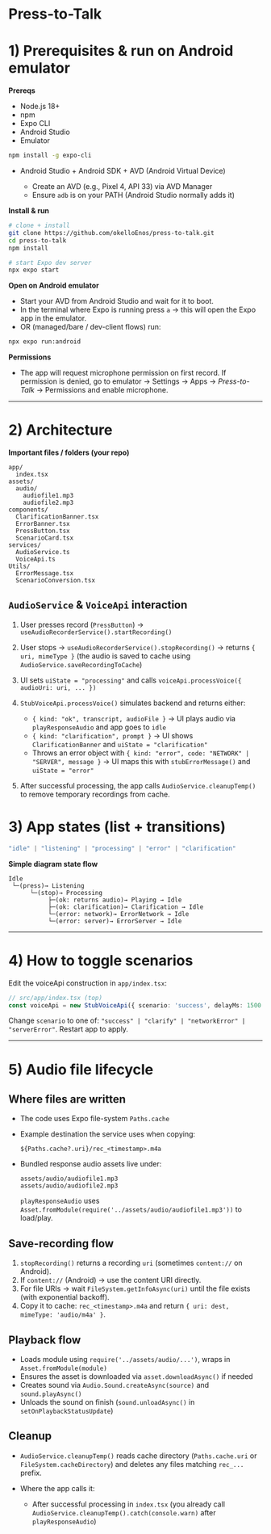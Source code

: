 # Press-to-Talk
# 1) Prerequisites & run on Android emulator

**Prereqs**

* Node.js 18+
* npm
* Expo CLI
* Android Studio
* Emulator

```bash
npm install -g expo-cli
```

* Android Studio + Android SDK + AVD (Android Virtual Device)

  * Create an AVD (e.g., Pixel 4, API 33) via AVD Manager
  * Ensure `adb` is on your PATH (Android Studio normally adds it)

**Install & run**

```bash
# clone + install
git clone https://github.com/okelloEnos/press-to-talk.git
cd press-to-talk
npm install

# start Expo dev server
npx expo start
```

**Open on Android emulator**

* Start your AVD from Android Studio and wait for it to boot.
* In the terminal where Expo is running press `a` → this will open the Expo app in the emulator.
* OR (managed/bare / dev-client flows) run:

```bash
npx expo run:android
```

**Permissions**

* The app will request microphone permission on first record. If permission is denied, go to emulator → Settings → Apps → *Press-to-Talk* → Permissions and enable microphone.

---

# 2) Architecture

**Important files / folders (your repo)**

```
app/
  index.tsx
assets/
  audio/
    audiofile1.mp3
    audiofile2.mp3
components/
  ClarificationBanner.tsx
  ErrorBanner.tsx
  PressButton.tsx
  ScenarioCard.tsx
services/
  AudioService.ts
  VoiceApi.ts         
Utils/
  ErrorMessage.tsx
  ScenarioConversion.tsx
```

## `AudioService` & `VoiceApi` interaction

1. User presses record (`PressButton`) → `useAudioRecorderService().startRecording()`
2. User stops → `useAudioRecorderService().stopRecording()` → returns `{ uri, mimeType }` (the audio is saved to cache using `AudioService.saveRecordingToCache`)
3. UI sets `uiState = "processing"` and calls `voiceApi.processVoice({ audioUri: uri, ... })`
4. `StubVoiceApi.processVoice()` simulates backend and returns either:

   * `{ kind: "ok", transcript, audioFile }` → UI plays audio via `playResponseAudio` and app goes to `idle`
   * `{ kind: "clarification", prompt }` → UI shows `ClarificationBanner` and `uiState = "clarification"`
   * Throws an error object with `{ kind: "error", code: "NETWORK" | "SERVER", message }` → UI maps this with `stubErrorMessage()` and `uiState = "error"`
5. After successful processing, the app calls `AudioService.cleanupTemp()` to remove temporary recordings from cache.


# 3) App states (list + transitions)

```ts
"idle" | "listening" | "processing" | "error" | "clarification"
```

**Simple diagram state flow**

```
Idle
 └─(press)→ Listening
      └─(stop)→ Processing
           ├─(ok: returns audio)→ Playing → Idle
           ├─(ok: clarification)→ Clarification → Idle
           └─(error: network)→ ErrorNetwork → Idle
           └─(error: server)→ ErrorServer → Idle
```

---

# 4) How to toggle scenarios

Edit the voiceApi construction in `app/index.tsx`:

```ts
// src/app/index.tsx (top)
const voiceApi = new StubVoiceApi({ scenario: 'success', delayMs: 1500 });
```

Change `scenario` to one of: `"success" | "clarify" | "networkError" | "serverError"`. Restart app to apply.

---

# 5) Audio file lifecycle

## Where files are written

* The code uses Expo file-system `Paths.cache`

* Example destination the service uses when copying:

  ```
  ${Paths.cache?.uri}/rec_<timestamp>.m4a
  ```
* Bundled response audio assets live under:

  ```
  assets/audio/audiofile1.mp3
  assets/audio/audiofile2.mp3
  ```

  `playResponseAudio` uses `Asset.fromModule(require('../assets/audio/audiofile1.mp3'))` to load/play.

## Save-recording flow

1. `stopRecording()` returns a recording `uri` (sometimes `content://` on Android).
2. If `content://` (Android) → use the content URI directly.
3. For file URIs → wait `FileSystem.getInfoAsync(uri)` until the file exists (with exponential backoff).
4. Copy it to cache: `rec_<timestamp>.m4a` and return `{ uri: dest, mimeType: 'audio/m4a' }`.

## Playback flow

* Loads module using `require('../assets/audio/...')`, wraps in `Asset.fromModule(module)`
* Ensures the asset is downloaded via `asset.downloadAsync()` if needed
* Creates sound via `Audio.Sound.createAsync(source)` and `sound.playAsync()`
* Unloads the sound on finish (`sound.unloadAsync()` in `setOnPlaybackStatusUpdate`)

## Cleanup

* `AudioService.cleanupTemp()` reads cache directory (`Paths.cache.uri` or `FileSystem.cacheDirectory`) and deletes any files matching `rec_...` prefix.
* Where the app calls it:

  * After successful processing in `index.tsx` (you already call `AudioService.cleanupTemp().catch(console.warn)` after `playResponseAudio`)
